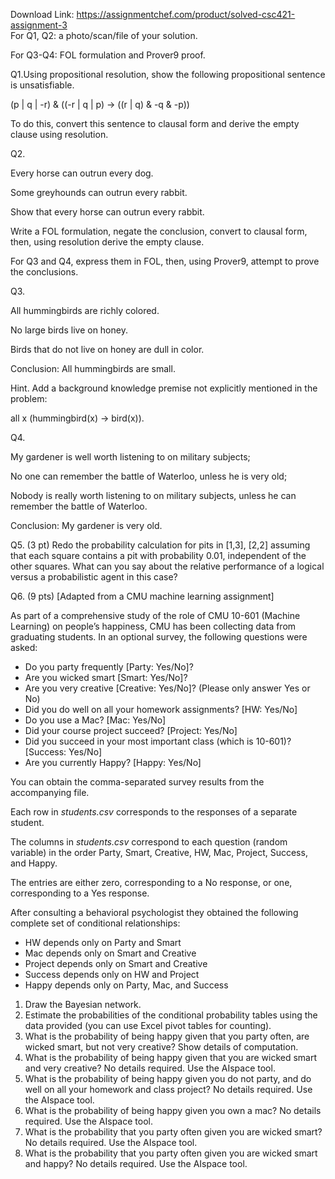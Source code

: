 Download Link: https://assignmentchef.com/product/solved-csc421-assignment-3
<br>
For Q1, Q2: a photo/scan/file of your solution.

For Q3-Q4: FOL formulation and Prover9 proof.

Q1.Using propositional resolution, show the following propositional sentence is unsatisfiable.

(p | q | -r) &amp; ((-r | q | p) -&gt; ((r | q) &amp; -q &amp; -p))

To do this, convert this sentence to clausal form and derive the empty clause using resolution.

Q2.

Every horse can outrun every dog.

Some greyhounds can outrun every rabbit.

Show that every horse can outrun every rabbit.

Write a FOL formulation, negate the conclusion, convert to clausal form, then, using resolution derive the empty clause.

For Q3 and Q4, express them in FOL, then, using Prover9, attempt to prove the conclusions.

Q3.

All hummingbirds are richly colored.

No large birds live on honey.

Birds that do not live on honey are dull in color.

Conclusion: All hummingbirds are small.

Hint. Add a background knowledge premise not explicitly mentioned in the problem:

all x (hummingbird(x) -&gt; bird(x)).




Q4.

My gardener is well worth listening to on military subjects;

No one can remember the battle of Waterloo, unless he is very old;

Nobody is really worth listening to on military subjects, unless he can remember the battle of Waterloo.

Conclusion: My gardener is very old.




Q5. (3 pt) Redo the probability calculation for pits in [1,3], [2,2] assuming that each square contains a pit with probability 0.01, independent of the other squares. What can you say about the relative performance of a logical versus a probabilistic agent in this case?

Q6. (9 pts) [Adapted from a CMU machine learning assignment]

As part of a comprehensive study of the role of CMU 10-601 (Machine Learning) on people’s happiness, CMU has been collecting data from graduating students. In an optional survey, the following questions were asked:

<ul>

 <li>Do you party frequently [Party: Yes/No]?</li>

 <li>Are you wicked smart [Smart: Yes/No]?</li>

 <li>Are you very creative [Creative: Yes/No]? (Please only answer Yes or No)</li>

 <li>Did you do well on all your homework assignments? [HW: Yes/No]</li>

 <li>Do you use a Mac? [Mac: Yes/No]</li>

 <li>Did your course project succeed? [Project: Yes/No]</li>

 <li>Did you succeed in your most important class (which is 10-601)? [Success: Yes/No]</li>

 <li>Are you currently Happy? [Happy: Yes/No]</li>

</ul>




You can obtain the comma-separated survey results from the accompanying file.

Each row in <em>students.csv</em> corresponds to the responses of a separate student.

The columns in <em>students.csv</em> correspond to each question (random variable) in the order Party, Smart, Creative, HW, Mac, Project, Success, and Happy.

The entries are either zero, corresponding to a No response, or one, corresponding to a Yes response.

After consulting a behavioral psychologist they obtained the following complete set of conditional relationships:

<ul>

 <li>HW depends only on Party and Smart</li>

 <li>Mac depends only on Smart and Creative</li>

 <li>Project depends only on Smart and Creative</li>

 <li>Success depends only on HW and Project</li>

 <li>Happy depends only on Party, Mac, and Success</li>

</ul>




<ol>

 <li> Draw the Bayesian network.</li>

 <li>Estimate the probabilities of the conditional probability tables using the data provided (you can use Excel pivot tables for counting).</li>

 <li> What is the probability of being happy given that you party often, are wicked smart, but not very creative? Show details of computation.</li>

 <li> What is the probability of being happy given that you are wicked smart and very creative? No details required. Use the AIspace tool.</li>

 <li> What is the probability of being happy given you do not party, and do well on all your homework and class project? No details required. Use the AIspace tool.</li>

 <li>What is the probability of being happy given you own a mac? No details required. Use the AIspace tool.</li>

 <li>What is the probability that you party often given you are wicked smart? No details required. Use the AIspace tool.</li>

 <li> What is the probability that you party often given you are wicked smart and happy? No details required. Use the AIspace tool.</li>

</ol>


